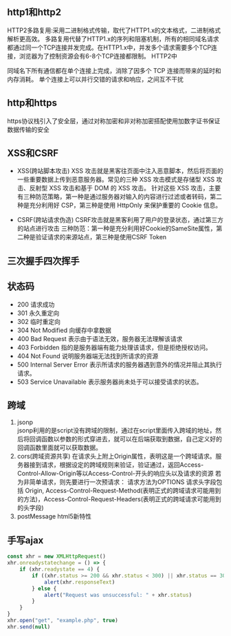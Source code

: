## http1和http2
HTTP2多路复用:采用二进制格式传输，取代了HTTP1.x的文本格式，二进制格式解析更高效。
多路复用代替了HTTP1.x的序列和阻塞机制，所有的相同域名请求都通过同一个TCP连接并发完成。在HTTP1.x中，并发多个请求需要多个TCP连接，浏览器为了控制资源会有6-8个TCP连接都限制。
HTTP2中

同域名下所有通信都在单个连接上完成，消除了因多个 TCP 连接而带来的延时和内存消耗。
单个连接上可以并行交错的请求和响应，之间互不干扰


## http和https
https协议栈引入了安全层，通过对称加密和非对称加密搭配使用加数字证书保证数据传输的安全


## XSS和CSRF
- XSS(跨站脚本攻击)
XSS 攻击就是黑客往页面中注入恶意脚本，然后将页面的一些重要数据上传到恶意服务器。常见的三种 XSS 攻击模式是存储型 XSS 攻击、反射型 XSS 攻击和基于 DOM 的 XSS 攻击。
针对这些 XSS 攻击，主要有三种防范策略，第一种是通过服务器对输入的内容进行过滤或者转码，第二种是充分利用好 CSP，第三种是使用 HttpOnly 来保护重要的 Cookie 信息。

- CSRF(跨站请求伪造)
CSRF攻击就是黑客利用了用户的登录状态，通过第三方的站点进行攻击
三种防范：第一种是充分利用好Cookie的SameSite属性，第二种是验证请求的来源站点，第三种是使用CSRF Token


## 三次握手四次挥手


## 状态码
- 200  请求成功
- 301  永久重定向
- 302  临时重定向
- 304 Not Modified  向缓存中拿数据
- 400 Bad Request   表示由于语法无效，服务器无法理解该请求
- 403 Forbidden     指的是服务器端有能力处理该请求，但是拒绝授权访问。
- 404 Not Found     说明服务器端无法找到所请求的资源
- 500 Internal Server Error   表示所请求的服务器遇到意外的情况并阻止其执行请求。
- 503 Service Unavailable     表示服务器尚未处于可以接受请求的状态。


## 跨域
1. jsonp  
jsonp利用的是script没有跨域的限制，通过在script里面传入跨域的地址，然后将回调函数以参数的形式穿进去，就可以在后端获取到数据，自己定义好的回调函数里面就可以获取数据。
2. cors(跨域资源共享)
在请求头上附上Origin属性，表明这是一个跨域请求。服务器接到请求，根据设定的跨域规则来验证，验证通过，返回Access-Control-Allow-Origin等以Access-Control-开头的响应头以及请求的资源
若为非简单请求，则先要进行一次预请求：
请求方法为OPTIONS
请求头字段包括 Origin, Access-Control-Request-Method(表明正式的跨域请求可能用到的方法)，Access-Control-Request-Headers(表明正式的跨域请求可能用到的头字段)
3. postMessage html5新特性

## 手写ajax
```js
const xhr = new XMLHttpRequest()
xhr.onreadystatechange = () => {
    if (xhr.readystate == 4) {
        if ((xhr.status >= 200 && xhr.status < 300) || xhr.status == 304) {
            alert(xhr.responseText)
        } else {
            alert("Request was unsuccessful: " + xhr.status)
        }
    }
}
xhr.open("get", "example.php", true)
xhr.send(null)
```

